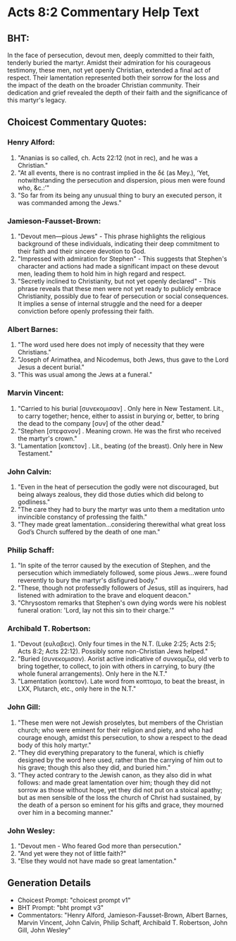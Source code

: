 # Acts 8:2 Commentary Help Text

## BHT:
In the face of persecution, devout men, deeply committed to their faith, tenderly buried the martyr. Amidst their admiration for his courageous testimony, these men, not yet openly Christian, extended a final act of respect. Their lamentation represented both their sorrow for the loss and the impact of the death on the broader Christian community. Their dedication and grief revealed the depth of their faith and the significance of this martyr's legacy.

## Choicest Commentary Quotes:
### Henry Alford:
1. "Ananias is so called, ch. Acts 22:12 (not in rec), and he was a Christian."
2. "At all events, there is no contrast implied in the δέ (as Mey.), ‘Yet, notwithstanding the persecution and dispersion, pious men were found who, &c.:’"
3. "So far from its being any unusual thing to bury an executed person, it was commanded among the Jews."

### Jamieson-Fausset-Brown:
1. "Devout men—pious Jews" - This phrase highlights the religious background of these individuals, indicating their deep commitment to their faith and their sincere devotion to God.
2. "Impressed with admiration for Stephen" - This suggests that Stephen's character and actions had made a significant impact on these devout men, leading them to hold him in high regard and respect.
3. "Secretly inclined to Christianity, but not yet openly declared" - This phrase reveals that these men were not yet ready to publicly embrace Christianity, possibly due to fear of persecution or social consequences. It implies a sense of internal struggle and the need for a deeper conviction before openly professing their faith.

### Albert Barnes:
1. "The word used here does not imply of necessity that they were Christians."
2. "Joseph of Arimathea, and Nicodemus, both Jews, thus gave to the Lord Jesus a decent burial."
3. "This was usual among the Jews at a funeral."

### Marvin Vincent:
1. "Carried to his burial [συνεκομισαν] . Only here in New Testament. Lit., to carry together; hence, either to assist in burying or, better, to bring the dead to the company [συν] of the other dead."
2. "Stephen [στεφανον] . Meaning crown. He was the first who received the martyr's crown."
3. "Lamentation [κοπετον] . Lit., beating (of the breast). Only here in New Testament."

### John Calvin:
1. "Even in the heat of persecution the godly were not discouraged, but being always zealous, they did those duties which did belong to godliness."
2. "The care they had to bury the martyr was unto them a meditation unto invincible constancy of professing the faith."
3. "They made great lamentation...considering therewithal what great loss God’s Church suffered by the death of one man."

### Philip Schaff:
1. "In spite of the terror caused by the execution of Stephen, and the persecution which immediately followed, some pious Jews...were found reverently to bury the martyr's disfigured body." 
2. "These, though not professedly followers of Jesus, still as inquirers, had listened with admiration to the brave and eloquent deacon." 
3. "Chrysostom remarks that Stephen's own dying words were his noblest funeral oration: 'Lord, lay not this sin to their charge.'"

### Archibald T. Robertson:
1. "Devout (ευλαβεις). Only four times in the N.T. (Luke 2:25; Acts 2:5; Acts 8:2; Acts 22:12). Possibly some non-Christian Jews helped." 
2. "Buried (συνεκομισαν). Aorist active indicative of συνκομιζω, old verb to bring together, to collect, to join with others in carrying, to bury (the whole funeral arrangements). Only here in the N.T." 
3. "Lamentation (κοπετον). Late word from κοπτομα, to beat the breast, in LXX, Plutarch, etc., only here in the N.T."

### John Gill:
1. "These men were not Jewish proselytes, but members of the Christian church; who were eminent for their religion and piety, and who had courage enough, amidst this persecution, to show a respect to the dead body of this holy martyr."
2. "They did everything preparatory to the funeral, which is chiefly designed by the word here used, rather than the carrying of him out to his grave; though this also they did, and buried him."
3. "They acted contrary to the Jewish canon, as they also did in what follows: and made great lamentation over him; though they did not sorrow as those without hope, yet they did not put on a stoical apathy; but as men sensible of the loss the church of Christ had sustained, by the death of a person so eminent for his gifts and grace, they mourned over him in a becoming manner."

### John Wesley:
1. "Devout men - Who feared God more than persecution." 
2. "And yet were they not of little faith?" 
3. "Else they would not have made so great lamentation."


## Generation Details
- Choicest Prompt: "choicest prompt v1"
- BHT Prompt: "bht prompt v3"
- Commentators: "Henry Alford, Jamieson-Fausset-Brown, Albert Barnes, Marvin Vincent, John Calvin, Philip Schaff, Archibald T. Robertson, John Gill, John Wesley"
